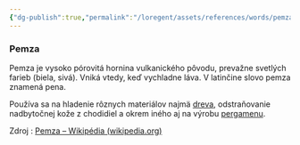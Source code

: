 ```yaml
---
{"dg-publish":true,"permalink":"/loregent/assets/references/words/pemza/"}
---
```


### Pemza

Pemza je vysoko pórovitá hornina vulkanického pôvodu, prevažne svetlých farieb (biela, sivá). Vniká vtedy, keď vychladne láva. V latinčine slovo pemza znamená pena.

Používa sa na hladenie rôznych materiálov najmä [dreva](https://sk.wikipedia.org/wiki/Drevo "Drevo"), odstraňovanie nadbytočnej kože z chodidiel a okrem iného aj na výrobu [pergamenu](https://sk.wikipedia.org/wiki/Pergamen_(ko%C5%BEa) "Pergamen (koža)").

Zdroj : [Pemza – Wikipédia (wikipedia.org)](https://sk.wikipedia.org/wiki/Pemza)
